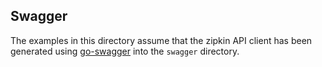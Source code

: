 ## Swagger

The examples in this directory assume that the zipkin API client has been generated using
[go-swagger](https://github.com/go-swagger/go-swagger) into the `swagger` directory.
